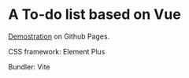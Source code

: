 # A To-do list based on Vue

[Demostration](https://3-2.github.io/TodoListBasedOnVue/) on Github Pages.

CSS framework: Element Plus

Bundler: Vite
